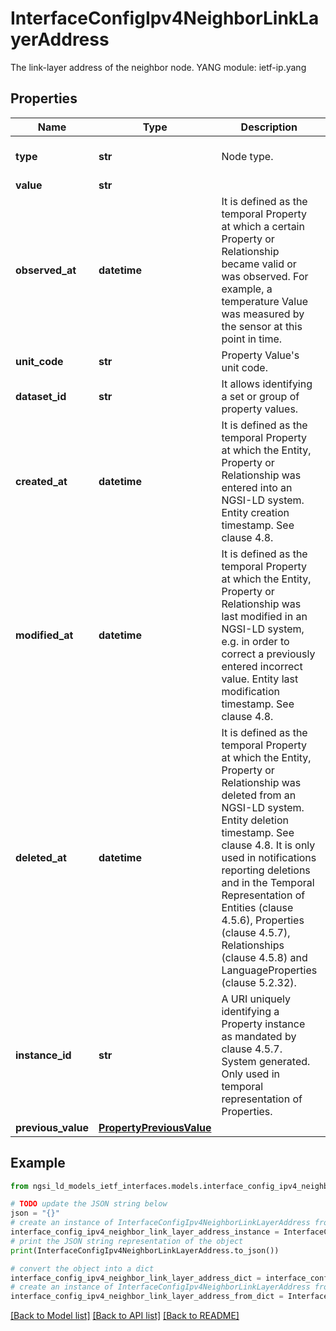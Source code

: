 # InterfaceConfigIpv4NeighborLinkLayerAddress

The link-layer address of the neighbor node.  YANG module: ietf-ip.yang 

## Properties

Name | Type | Description | Notes
------------ | ------------- | ------------- | -------------
**type** | **str** | Node type.  | [optional] [default to 'Property']
**value** | **str** |  | 
**observed_at** | **datetime** | It is defined as the temporal Property at which a certain Property or Relationship became valid or was observed. For example, a temperature Value was measured by the sensor at this point in time.  | [optional] 
**unit_code** | **str** | Property Value&#39;s unit code.  | [optional] 
**dataset_id** | **str** | It allows identifying a set or group of property values.  | [optional] 
**created_at** | **datetime** | It is defined as the temporal Property at which the Entity, Property or Relationship was entered into an NGSI-LD system.  Entity creation timestamp. See clause 4.8.  | [optional] 
**modified_at** | **datetime** | It is defined as the temporal Property at which the Entity, Property or Relationship was last modified in an NGSI-LD system, e.g. in order to correct a previously entered incorrect value.  Entity last modification timestamp. See clause 4.8.  | [optional] 
**deleted_at** | **datetime** | It is defined as the temporal Property at which the Entity, Property or Relationship was deleted from an NGSI-LD system.  Entity deletion timestamp. See clause 4.8. It is only used in notifications reporting deletions and in the Temporal Representation of Entities (clause 4.5.6), Properties (clause 4.5.7), Relationships (clause 4.5.8) and LanguageProperties (clause 5.2.32).  | [optional] 
**instance_id** | **str** | A URI uniquely identifying a Property instance as  mandated by clause 4.5.7. System generated. Only used in temporal representation of Properties.  | [optional] [readonly] 
**previous_value** | [**PropertyPreviousValue**](PropertyPreviousValue.md) |  | [optional] 

## Example

```python
from ngsi_ld_models_ietf_interfaces.models.interface_config_ipv4_neighbor_link_layer_address import InterfaceConfigIpv4NeighborLinkLayerAddress

# TODO update the JSON string below
json = "{}"
# create an instance of InterfaceConfigIpv4NeighborLinkLayerAddress from a JSON string
interface_config_ipv4_neighbor_link_layer_address_instance = InterfaceConfigIpv4NeighborLinkLayerAddress.from_json(json)
# print the JSON string representation of the object
print(InterfaceConfigIpv4NeighborLinkLayerAddress.to_json())

# convert the object into a dict
interface_config_ipv4_neighbor_link_layer_address_dict = interface_config_ipv4_neighbor_link_layer_address_instance.to_dict()
# create an instance of InterfaceConfigIpv4NeighborLinkLayerAddress from a dict
interface_config_ipv4_neighbor_link_layer_address_from_dict = InterfaceConfigIpv4NeighborLinkLayerAddress.from_dict(interface_config_ipv4_neighbor_link_layer_address_dict)
```
[[Back to Model list]](../README.md#documentation-for-models) [[Back to API list]](../README.md#documentation-for-api-endpoints) [[Back to README]](../README.md)


